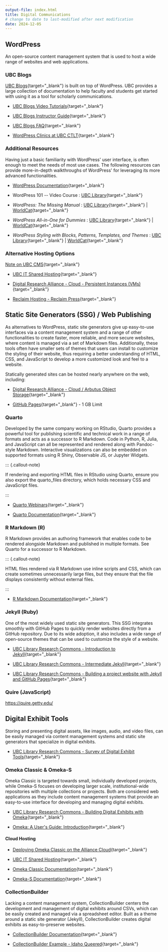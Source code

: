```yaml
---
output-file: index.html
title: Digital Communications
# change to date to last-modified after next modification
date: 2024-12-05
---
```


## WordPress

An open-source content management system that is used to host a wide range of
websites and web applications.

### UBC Blogs

[UBC Blogs](https://blogs.ubc.ca/){target="\_blank"} is built on top of
WordPress. UBC provides a large collection of documentation to help faculty and
students get started with using it as a tool for scholarly communications.

- [UBC Blogs Video Tutorials](https://wiki.ubc.ca/UBC_Blogs_Screencasts){target="\_blank"}

- [UBC Blogs Instructor Guide](https://lthub.ubc.ca/guides/ubc-blogs-instructor-guide/){target="\_blank"}

- [UBC Blogs FAQ](https://blogs.ubc.ca/faq/){target="\_blank"}

- [WordPress Clinics at UBC CTLT](https://events.ctlt.ubc.ca/?s=wordpress){target="\_blank"}

### Additional Resources

Having just a basic familiarity with WordPress' user interface, is often enough
to meet the needs of most use cases. The following resources can provide
more-in-depth walkthroughs of WordPress' for leveraging its more advanced
functionalities.

- [WordPress Documentation](https://wordpress.org/documentation/){target="\_blank"}

- WordPress 101 -- Video Course :
  [UBC Library](https://go.exlibris.link/7mDvM1rZ){target="\_blank"}

- _WordPress: The Missing Manual_ :
  [UBC Library](https://go.exlibris.link/qfbFTbLz){target="\_blank"} |
  [WorldCat](https://search.worldcat.org/title/1152988879){target="\_blank"}

- _WordPress All-in-One for Dummies_ :
  [UBC Library](https://go.exlibris.link/CH9cfmW0){target="\_blank"} |
  [WorldCat](https://search.worldcat.org/title/1420169498){target="\_blank"}

- _WordPress Styling with Blocks, Patterns, Templates, and Themes_ :
  [UBC Library](https://go.exlibris.link/D34NjqgH){target="\_blank"} |
  [WorldCat](https://search.worldcat.org/title/1424750704){target="\_blank"}

### Alternative Hosting Options

[Note on UBC CMS](https://cms.ubc.ca/){target="\_blank"}

- [UBC IT Shared Hosting](https://it.ubc.ca/services/web-servers-storage/shared-web-hosting){target="\_blank"}

- [Digital Research Alliance - Cloud - Persistent Instances (VMs)](https://ubc-geography.github.io/computing-resources/cloud-computing/#persistent-instances){target="\_blank"}

- [Reclaim Hosting - Reclaim Press](https://reclaim.press/){target="\_blank"}

## Static Site Generators (SSG) / Web Publishing

As alternatives to WordPress, static site generators give up easy-to-use
interfaces via a content management system and a range of other functionalities
to create faster, more reliable, and more secure websites, where content is
managed via a set of Markdown files. Additionally, these tools often have
smaller sets of themes that users can install to customize the styling of their
website, thus requiring a better understanding of HTML, CSS, and JavaScript to
develop a more customized look and feel to a website.

Statically generated sites can be hosted nearly anywhere on the web, including:

- [Digital Research Alliance - Cloud / Arbutus Object Storage](https://docs.alliancecan.ca/wiki/Arbutus_object_storage){target="\_blank"}

- [GitHub Pages](https://docs.github.com/en/pages){target="\_blank"} - 1 GB
  Limit

### Quarto

Developed by the same company working on RStudio, Quarto provides a powerful
tool for publishing scientific and technical work in a range of formats and acts
as a successor to R Markdown. Code in Python, R, Julia, and JavaScript can all
be represented and rendered along with Pandoc-style Markdown. Interactive
visualizations can also be embedded on supported formats using R Shiny,
Observable JS, or Jupyter Widgets.

::: {.callout-note}

If rendering and exporting HTML files in RStudio using Quarto, ensure you also
export the quarto_files directory, which holds necessary CSS and JavaScript
files.

:::

- [Quarto Webinars](https://mint.westdri.ca/tools/wb_quarto.html){target="\_blank"}

- [Quarto Documentation](https://quarto.org/docs/guide/){target="\_blank"}

### R Markdown (R)

R Markdown provides an authoring framework that enables code to be rendered
alongside Markdown and published in multiple formats. See Quarto for a successor
to R Markdown.

::: {.callout-note}

HTML files rendered via R Markdown use inline scripts and CSS, which can create
sometimes unnecessarily large files, but they ensure that the file displays
consistently without external files.

:::

- [R Markdown Documentation](https://rmarkdown.rstudio.com/lesson-1.html){target="\_blank"}

### Jekyll (Ruby)

One of the most widely used static site generators. This SSG integrates smoothly
with GitHub Pages to quickly render websites directly from a GitHub repository.
Due to its wide adoption, it also includes a wide range of open-source themes
that can be used to customize the style of a website.

- [UBC Library Research Commons - Introduction to Jekyll](https://ubc-library-rc.github.io/intro-jekyll){target="\_blank"}

- [UBC Library Research Commons - Intermediate Jekyll](https://ubc-library-rc.github.io/intermediate-Jekyll/){target="\_blank"}

- [UBC Library Research Commons - Building a project website with Jekyll and GitHub Pages](https://ubc-library-rc.github.io/intro-project-sites/){target="\_blank"}

### Quire (JavaScript)

https://quire.getty.edu/

## Digital Exhibit Tools

Storing and presenting digital assets, like images, audio, and video files, can
be easily managed via content management systems and static site generators that
specialize in digital exhibits.

- [UBC Library Research Commons - Survey of Digital Exhibit Tools](https://ubc-library-rc.github.io/digital-exhibits-survey/){target="\_blank"}

### Omeka Classic & Omeka-S

Omeka Classic is targeted towards small, individually developed projects, while
Omeka-S focuses on developing larger scale, institutional-wide repositories with
multiple collections or projects. Both are considered web applications as they
include content management systems that provide an easy-to-use interface for
developing and managing digital exhibits.

- [UBC Library Research Commons - Building Digital Exhibits with Omeka](https://ubc-library-rc.github.io/intro-omeka/){target="\_blank"}

- [Omeka: A User's Guide: Introduction](https://guides.library.illinois.edu/omeka/intro){target="\_blank"}

#### Cloud Hosting

- [Deploying Omeka Classic on the Alliance Cloud](https://ubc-geography.github.io/computing-resources/cloud-computing/deploying-omeka-classic.html){target="\_blank"}

- [UBC IT Shared Hosting](https://it.ubc.ca/services/web-servers-storage/shared-web-hosting){target="\_blank"}

- [Omeka Classic Documentation](https://omeka.org/classic/docs/){target="\_blank"}

- [Omeka-S Documentation](https://omeka.org/s/docs/user-manual/){target="\_blank"}

### CollectionBuilder

Lacking a content management system, CollectionBuilder centers the development
and management of digital exhibits around CSVs, which can be easily created and
managed via a spreadsheet editor. Built as a theme around a static site
generator (Jekyll), CollectionBuilder creates digital exhibits as
easy-to-preserve websites.

- [CollectionBuilder Documentation](https://collectionbuilder.github.io/cb-docs/){target="\_blank"}

- [CollectionBuilder Example - Idaho Queered](https://www.lib.uidaho.edu/queered/){target="\_blank"}

